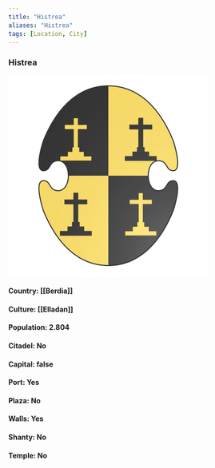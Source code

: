 ```yaml
---
title: "Histrea"
aliases: "Histrea"
tags: [Location, City]
---
```

### Histrea
![](attachment/84bd0de137e8910046c6f4be53d78a44.svg)

#### Country: [[Berdia]]

#### Culture: [[Elladan]]

#### Population: 2.804

#### Citadel: No

#### Capital: false

#### Port: Yes

#### Plaza: No

#### Walls: Yes

#### Shanty: No

#### Temple: No

